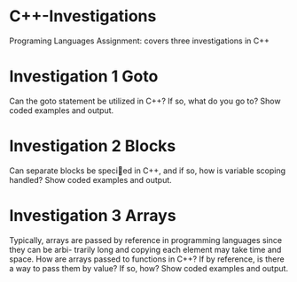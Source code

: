 # C++-Investigations

Programing Languages Assignment: covers three investigations in C++

# Investigation 1 Goto

Can the goto statement be utilized in C++? If so, what do you go to? Show coded examples
and output.

# Investigation 2 Blocks

Can separate blocks be specied in C++, and if so, how is variable scoping handled? Show
coded examples and output.

# Investigation 3 Arrays

Typically, arrays are passed by reference in programming languages since they can be arbi-
trarily long and copying each element may take time and space. How are arrays passed to
functions in C++? If by reference, is there a way to pass them by value? If so, how? Show
coded examples and output.

